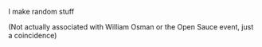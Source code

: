I make random stuff

(Not actually associated with William Osman or the Open Sauce event, just a coincidence)
